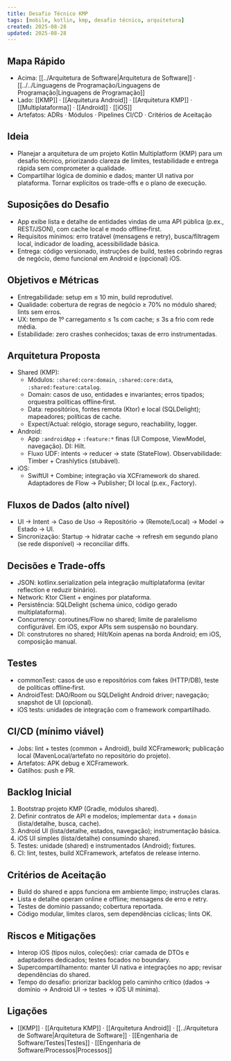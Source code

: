 ```yaml
---
title: Desafio Técnico KMP
tags: [mobile, kotlin, kmp, desafio técnico, arquitetura]
created: 2025-08-28
updated: 2025-08-28
---
```


## Mapa Rápido
- Acima: [[../Arquitetura de Software|Arquitetura de Software]] · [[../../Linguagens de Programação/Linguagens de Programação|Linguagens de Programação]]
- Lado: [[KMP]] · [[Arquitetura Android]] · [[Arquitetura KMP]] · [[Multiplataforma]] · [[Android]] · [[iOS]]
- Artefatos: ADRs · Módulos · Pipelines CI/CD · Critérios de Aceitação

## Ideia
- Planejar a arquitetura de um projeto Kotlin Multiplatform (KMP) para um desafio técnico, priorizando clareza de limites, testabilidade e entrega rápida sem comprometer a qualidade.
- Compartilhar lógica de domínio e dados; manter UI nativa por plataforma. Tornar explícitos os trade-offs e o plano de execução.

## Suposições do Desafio
- App exibe lista e detalhe de entidades vindas de uma API pública (p.ex., REST/JSON), com cache local e modo offline‑first.
- Requisitos mínimos: erro tratável (mensagens e retry), busca/filtragem local, indicador de loading, acessibilidade básica.
- Entrega: código versionado, instruções de build, testes cobrindo regras de negócio, demo funcional em Android e (opcional) iOS.

## Objetivos e Métricas
- Entregabilidade: setup em ≤ 10 min, build reprodutível.
- Qualidade: cobertura de regras de negócio ≥ 70% no módulo shared; lints sem erros.
- UX: tempo de 1º carregamento ≤ 1s com cache; ≤ 3s a frio com rede média.
- Estabilidade: zero crashes conhecidos; taxas de erro instrumentadas.

## Arquitetura Proposta
- Shared (KMP):
  - Módulos: `:shared:core:domain`, `:shared:core:data`, `:shared:feature:catalog`.
  - Domain: casos de uso, entidades e invariantes; erros tipados; orquestra políticas offline‑first.
  - Data: repositórios, fontes remota (Ktor) e local (SQLDelight); mapeadores; políticas de cache.
  - Expect/Actual: relógio, storage seguro, reachability, logger.
- Android:
  - App `:androidApp` + `:feature:*` finas (UI Compose, ViewModel, navegação). DI: Hilt.
  - Fluxo UDF: intents → reducer → state (StateFlow). Observabilidade: Timber + Crashlytics (stubável).
- iOS:
  - SwiftUI + Combine; integração via XCFramework do shared. Adaptadores de Flow → Publisher; DI local (p.ex., Factory).

## Fluxos de Dados (alto nível)
- UI → Intent → Caso de Uso → Repositório → (Remote/Local) → Model → Estado → UI.
- Sincronização: Startup → hidratar cache → refresh em segundo plano (se rede disponível) → reconciliar diffs.

## Decisões e Trade-offs
- JSON: kotlinx.serialization pela integração multiplataforma (evitar reflection e reduzir binário).
- Network: Ktor Client + engines por plataforma.
- Persistência: SQLDelight (schema único, código gerado multiplataforma).
- Concurrency: coroutines/Flow no shared; limite de paralelismo configurável. Em iOS, expor APIs sem suspensão no boundary.
- DI: construtores no shared; Hilt/Koin apenas na borda Android; em iOS, composição manual.

## Testes
- commonTest: casos de uso e repositórios com fakes (HTTP/DB), teste de políticas offline‑first.
- AndroidTest: DAO/Room ou SQLDelight Android driver; navegação; snapshot de UI (opcional).
- iOS tests: unidades de integração com o framework compartilhado.

## CI/CD (mínimo viável)
- Jobs: lint + testes (common + Android), build XCFramework; publicação local (MavenLocal/artefato no repositório do projeto).
- Artefatos: APK debug e XCFramework.
- Gatilhos: push e PR.

## Backlog Inicial
1) Bootstrap projeto KMP (Gradle, módulos shared).
2) Definir contratos de API e modelos; implementar `data` + `domain` (lista/detalhe, busca, cache).
3) Android UI (lista/detalhe, estados, navegação); instrumentação básica.
4) iOS UI simples (lista/detalhe) consumindo shared.
5) Testes: unidade (shared) e instrumentados (Android); fixtures.
6) CI: lint, testes, build XCFramework, artefatos de release interno.

## Critérios de Aceitação
- Build do shared e apps funciona em ambiente limpo; instruções claras.
- Lista e detalhe operam online e offline; mensagens de erro e retry.
- Testes de domínio passando; cobertura reportada.
- Código modular, limites claros, sem dependências cíclicas; lints OK.

## Riscos e Mitigações
- Interop iOS (tipos nulos, coleções): criar camada de DTOs e adaptadores dedicados; testes focados no boundary.
- Supercompartilhamento: manter UI nativa e integrações no app; revisar dependências do shared.
- Tempo do desafio: priorizar backlog pelo caminho crítico (dados → domínio → Android UI → testes → iOS UI mínima).

## Ligações
- [[KMP]] · [[Arquitetura KMP]] · [[Arquitetura Android]] · [[../Arquitetura de Software|Arquitetura de Software]] · [[Engenharia de Software/Testes|Testes]] · [[Engenharia de Software/Processos|Processos]]
